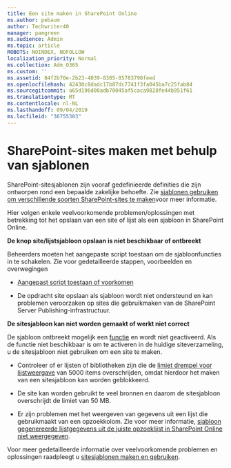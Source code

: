 ```yaml
---
title: Een site maken in SharePoint Online
ms.author: pebaum
author: Techwriter40
manager: pamgreen
ms.audience: Admin
ms.topic: article
ROBOTS: NOINDEX, NOFOLLOW
localization_priority: Normal
ms.collection: Adm_O365
ms.custom: ''
ms.assetid: 84f2b70e-2b23-4039-8305-85783798feed
ms.openlocfilehash: 42430c8dadc17b87dc7741f3fa045ba7c25fab84
ms.sourcegitcommit: a65d196d00adb70045af5caca9828fe44b951f61
ms.translationtype: MT
ms.contentlocale: nl-NL
ms.lasthandoff: 09/04/2019
ms.locfileid: "36755303"
---
```

# <a name="create-sharepoint-sites-using-templates"></a>SharePoint-sites maken met behulp van sjablonen

SharePoint-sitesjablonen zijn vooraf gedefinieerde definities die zijn ontworpen rond een bepaalde zakelijke behoefte. Zie [sjablonen gebruiken om verschillende soorten SharePoint-sites te maken](https://support.office.com/article/using-templates-to-create-different-kinds-of-sharepoint-sites-449eccec-ff99-4cf3-b62e-dcfee37e8da4)voor meer informatie.

Hier volgen enkele veelvoorkomende problemen/oplossingen met betrekking tot het opslaan van een site of lijst als een sjabloon in SharePoint Online. 

**De knop site/lijstsjabloon opslaan is niet beschikbaar of ontbreekt**

Beheerders moeten het aangepaste script toestaan om de sjabloonfuncties in te schakelen. Zie voor gedetailleerde stappen, voorbeelden en overwegingen 

- [Aangepast script toestaan of voorkomen](https://docs.microsoft.com/sharepoint/allow-or-prevent-custom-script)

- De opdracht site opslaan als sjabloon wordt niet ondersteund en kan problemen veroorzaken op sites die gebruikmaken van de SharePoint Server Publishing-infrastructuur.

**De sitesjabloon kan niet worden gemaakt of werkt niet correct**

De sjabloon ontbreekt mogelijk een [functie](https://social.technet.microsoft.com/wiki/contents/articles/14423.sharepoint-2013-existing-features-guid.aspx) en wordt niet geactiveerd. Als de functie niet beschikbaar is om te activeren in de huidige siteverzameling, u de sitesjabloon niet gebruiken om een site te maken.

- Controleer of er lijsten of bibliotheken zijn die de [limiet drempel voor lijstweergave](https://support.office.com/article/Manage-large-lists-and-libraries-in-SharePoint-B8588DAE-9387-48C2-9248-C24122F07C59) van 5000 items overschrijden, omdat hierdoor het maken van een sitesjabloon kan worden geblokkeerd.

- De site kan worden gebruikt te veel bronnen en daarom de sitesjabloon overschrijdt de limiet van 50 MB.


- Er zijn problemen met het weergeven van gegevens uit een lijst die gebruikmaakt van een opzoekkolom. Zie voor meer informatie, [sjabloon gegenereerde lijstgegevens uit de juiste opzoeklijst in SharePoint Online niet weergegeven](https://docs.microsoft.com/sharepoint/support/lists-and-libraries/template-generated-list-incorrect-data).

Voor meer gedetailleerde informatie over veelvoorkomende problemen en oplossingen raadpleegt u [sitesjablonen maken en gebruiken](https://support.office.com/article/Create-and-use-site-templates-60371B0F-00E0-4C49-A844-34759EBDD989).



